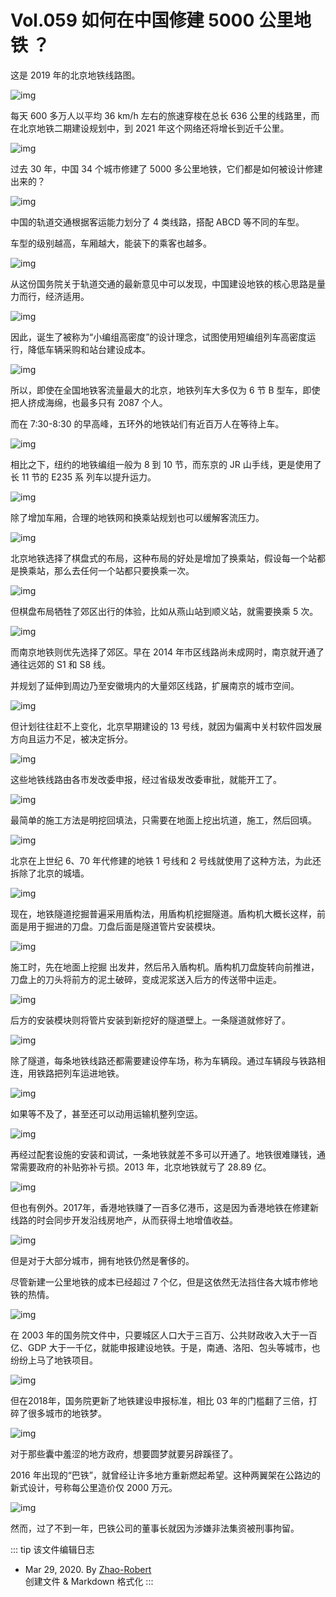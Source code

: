 # Vol.059 如何在中国修建 5000 公里地铁 ？

这是 2019 年的北京地铁线路图。

![img](https://paperclip.host/static/U6yRaDu1NaalSFKSctGKyLPe87Ecfb8Iw3OF1tI0aIM2ibJS1szy3VY7XQSH7yclQbibRe5IgqdPeCiadgg8Qd25w.png)

每天 600 多万人以平均 36 km/h 左右的旅速穿梭在总长 636 公里的线路里，而在北京地铁二期建设规划中，到 2021 年这个网络还将增长到近千公里。

![img](https://paperclip.host/static/U6yRaDu1NaalSFKSctGKyLPe87Ecfb8IqMqibHWLI95HU8Licd3awGaXbrPcPq3nIA4DibLdnbVMmDP4hPpRPiaIeA.png)

过去 30 年，中国 34 个城市修建了 5000 多公里地铁，它们都是如何被设计修建出来的？

![img](https://paperclip.host/static/U6yRaDu1NaalSFKSctGKyLPe87Ecfb8I1bujY7ibFJMneP1ibCuZGzjJG4EDiae4bw5bUicsWAY6j5AicGiadkh0FicDQ.gif)

中国的轨道交通根据客运能力划分了 4 类线路，搭配 ABCD 等不同的车型。

车型的级别越高，车厢越大，能装下的乘客也越多。

![img](https://paperclip.host/static/U6yRaDu1NaalSFKSctGKyLPe87Ecfb8I9PmLa4H1m92SAt4WPMDWF4S0tZFtj1QrDx02vDvjtwpoevEKlymeyw.gif)

从这份国务院关于轨道交通的最新意见中可以发现，中国建设地铁的核心思路是量力而行，经济适用。

![img](https://paperclip.host/static/U6yRaDu1NaalSFKSctGKyLPe87Ecfb8Ie3bYx6ySsue6raU4r4RDkY4mWJQlDTG1IL1lOL0TqJcv7ObZhCInaQ.png)

因此，诞生了被称为“小编组高密度”的设计理念，试图使用短编组列车高密度运行，降低车辆采购和站台建设成本。

![img](https://paperclip.host/static/U6yRaDu1NaalSFKSctGKyLPe87Ecfb8IB3B14ZdjA0PfJmPkf5zcDf1xAV98pHfzx5dzbzyHEep4Jg9HaWBQgg.gif)

所以，即使在全国地铁客流量最大的北京，地铁列车大多仅为 6 节 B 型车，即使把人挤成海绵，也最多只有 2087 个人。

而在 7:30-8:30 的早高峰，五环外的地铁站们有近百万人在等待上车。

![img](https://paperclip.host/static/U6yRaDu1NaalSFKSctGKyLPe87Ecfb8IUVuJEFcKA1nGqgvHKpmRWF2R0dlfJ7SCg1TC1H9YlpiaPbuVWJ0qhMg.gif)

相比之下，纽约的地铁编组一般为 8 到 10 节，而东京的 JR 山手线，更是使用了长 11 节的 E235 系 列车以提升运力。

![img](https://paperclip.host/static/U6yRaDu1NaalSFKSctGKyLPe87Ecfb8IOjdwOOT3l1j1I217XOaMUvoZwz5gVxcPhJMn6KLU6lME6DWZyIfkkw.gif)

除了增加车厢，合理的地铁网和换乘站规划也可以缓解客流压力。

![img](https://paperclip.host/static/U6yRaDu1NaalSFKSctGKyLPe87Ecfb8IRuTWib6of7g47rMgE53RPa8Yeg6VaibKFILK7beePlAvoAwAalNhGcyQ.png)

北京地铁选择了棋盘式的布局，这种布局的好处是增加了换乘站，假设每一个站都是换乘站，那么去任何一个站都只要换乘一次。

![img](https://paperclip.host/static/U6yRaDu1NaalSFKSctGKyLPe87Ecfb8IliaJneKicwN3wDicvuibQnMGFFAgAFzzWNibhZrkGXTHsvwI3WiayRiaxnkzw.gif)

但棋盘布局牺牲了郊区出行的体验，比如从燕山站到顺义站，就需要换乘 5 次。

![img](https://paperclip.host/static/U6yRaDu1NaalSFKSctGKyLPe87Ecfb8IYXibfllgwEKcn40r9UAWp9Sia4Z7MFp8PrGiapUfMuZGHMFPiaU174NMgQ.gif)

而南京地铁则优先选择了郊区。早在 2014 年市区线路尚未成网时，南京就开通了通往远郊的 S1 和 S8 线。

并规划了延伸到周边乃至安徽境内的大量郊区线路，扩展南京的城市空间。

![img](https://paperclip.host/static/U6yRaDu1NaalSFKSctGKyLPe87Ecfb8IH0q6icq2AIicHbdmIMtsS8kMJzb5qj9hLGXnnVZibhuJv5ZnJK6XtNueA.png)

但计划往往赶不上变化，北京早期建设的 13 号线，就因为偏离中关村软件园发展方向且运力不足，被决定拆分。

![img](https://paperclip.host/static/U6yRaDu1NaalSFKSctGKyLPe87Ecfb8IEoLpmqsQGyMpicpVDmjrUiaSPiaRExqYmvIMsp1CiaoISoSVlnfAgv2lRQ.gif)

这些地铁线路由各市发改委申报，经过省级发改委审批，就能开工了。

![img](https://paperclip.host/static/U6yRaDu1NaalSFKSctGKyLPe87Ecfb8IYGVHOhE5QXHO87q6heFiajicr6KiaibGFHnExzSlUicNYJM61XgfyXNxkpg.png)

最简单的施工方法是明挖回填法，只需要在地面上挖出坑道，施工，然后回填。

![img](https://paperclip.host/static/U6yRaDu1NaalSFKSctGKyLPe87Ecfb8IhoyEjWkxnYCNTibqLibn2icoAchOXb8YwVJK3ooEkyrybhbTGTaqd8tzQ.gif)

北京在上世纪 6、70 年代修建的地铁 1 号线和 2 号线就使用了这种方法，为此还拆除了北京的城墙。

![img](https://paperclip.host/static/U6yRaDu1NaalSFKSctGKyLPe87Ecfb8I2BXUSibdUmcXiamXozYXEyiatcnq7fe09X65WSQMSOo7kaBiaPL4B9Tzpg.png)

现在，地铁隧道挖掘普遍采用盾构法，用盾构机挖掘隧道。盾构机大概长这样，前面是用于掘进的刀盘。刀盘后面是隧道管片安装模块。

![img](https://paperclip.host/static/U6yRaDu1NaalSFKSctGKyLPe87Ecfb8IbPSQAtr00F2kBmruEo6Z0ekEQLicTkP6uoGXa6niaicUTdIqyibAT6iaNlA.gif)

施工时，先在地面上挖掘 出发井，然后吊入盾构机。盾构机刀盘旋转向前推进，刀盘上的刀头将前方的泥土破碎，变成泥浆送入后方的传送带中运走。

![img](https://paperclip.host/static/U6yRaDu1NaalSFKSctGKyLPe87Ecfb8IiaB4ASaSb8HKKyVabU5iaZLaCAPHEnq34PB3PCClCEjErROHb1U3KJ4Q.gif)

后方的安装模块则将管片安装到新挖好的隧道壁上。一条隧道就修好了。

![img](https://paperclip.host/static/U6yRaDu1NaalSFKSctGKyLPe87Ecfb8Iz56rOX5sdrF88UOBgljFXzNMsZI7cf14qggTJG9u5m2IiaM2OWE75AQ.gif)

除了隧道，每条地铁线路还都需要建设停车场，称为车辆段。通过车辆段与铁路相连，用铁路把列车运进地铁。

![img](https://paperclip.host/static/U6yRaDu1NaalSFKSctGKyLPe87Ecfb8IzDayF8Ly75rvcwLr4gW0xkiajyZ2xOviaNqTrWYCyMKa6a3n2NS9gdGQ.png)

如果等不及了，甚至还可以动用运输机整列空运。

![img](https://paperclip.host/static/U6yRaDu1NaalSFKSctGKyLPe87Ecfb8Iia10CWjZL6NicbKw11ygB9BkQ9f4yFPyBD3vffBUVYvhWonmFrEPlhbQ.gif)

再经过配套设施的安装和调试，一条地铁就差不多可以开通了。地铁很难赚钱，通常需要政府的补贴弥补亏损。2013 年，北京地铁就亏了 28.89 亿。

![img](https://paperclip.host/static/U6yRaDu1NaalSFKSctGKyLPe87Ecfb8I8kqNjibnkUSNFRIt9oX04cwCCN0n8qkecEeAkLvpu8NeE1PLYVFBpug.gif)

但也有例外。2017年，香港地铁赚了一百多亿港币，这是因为香港地铁在修建新线路的时会同步开发沿线房地产，从而获得土地增值收益。

![img](https://paperclip.host/static/U6yRaDu1NaalSFKSctGKyLPe87Ecfb8I2KMEFS49bIsLiaoLwxXEhOYiaGRPMlVC3tIFNiapCWibaAzWWLT0DZDPQw.png)

但是对于大部分城市，拥有地铁仍然是奢侈的。

尽管新建一公里地铁的成本已经超过 7 个亿，但是这依然无法挡住各大城市修地铁的热情。

![img](https://paperclip.host/static/U6yRaDu1NaalSFKSctGKyLPe87Ecfb8IliazrSPWcVgHMSGzf8150giaCeR8fuYlBwOjXhMNLYib4Mfg0PDpQbziaQ.gif)

在 2003 年的国务院文件中，只要城区人口大于三百万、公共财政收入大于一百亿、GDP 大于一千亿，就能申报建设地铁。于是，南通、洛阳、包头等城市，也纷纷上马了地铁项目。

![img](https://paperclip.host/static/U6yRaDu1NaalSFKSctGKyLPe87Ecfb8IxpHjgPX9n7VR0Cp4RRicrL05kmibX72mL1Z3MgD09sAY14Mo75oGlCyw.png)

但在2018年，国务院更新了地铁建设申报标准，相比 03 年的门槛翻了三倍，打碎了很多城市的地铁梦。

![img](https://paperclip.host/static/U6yRaDu1NaalSFKSctGKyLPe87Ecfb8IA6K1TbwoYG7y2wd089Atlpb2aaDXoDfF3XIEItF9YrOgS53ljI6t4A.png)

对于那些囊中羞涩的地方政府，想要圆梦就要另辟蹊径了。

2016 年出现的“巴铁”，就曾经让许多地方重新燃起希望。这种两翼架在公路边的新式设计，号称每公里造价仅 2000 万元。

![img](https://paperclip.host/static/U6yRaDu1NaalSFKSctGKyLPe87Ecfb8I7N2vZ1icXcYrShRAcnegjfVpD7AdUQb1NIbHNrAugh28o5dmDia1V1Rg.png)

然而，过了不到一年，巴铁公司的董事长就因为涉嫌非法集资被刑事拘留。

::: tip 该文件编辑日志

- Mar 29, 2020. By [Zhao-Robert](https://github.com/Zhao-Robert)  
创建文件 & Markdown 格式化
:::
